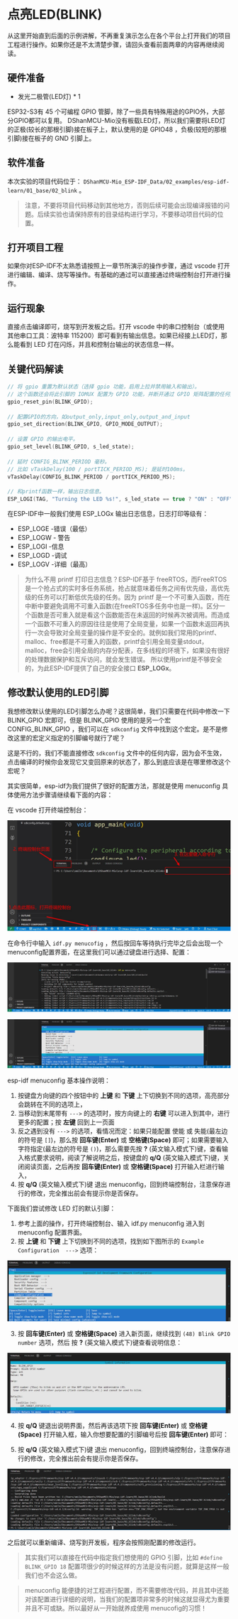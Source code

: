 
# 点亮LED(BLINK)

从这里开始直到后面的示例讲解，不再重复演示怎么在各个平台上打开我们的项目工程进行操作。如果你还是不太清楚步骤，请回头查看前面两章的内容再继续阅读。


## 硬件准备

- 发光二极管(LED灯)  * 1

ESP32-S3有 45 个可编程 GPIO 管脚，除了一些具有特殊用途的GPIO外，大部分GPIO都可以复用。
DShanMCU-Mio没有板载LED灯，所以我们需要将LED灯的正极(较长的那根引脚)接在板子上，默认使用的是 GPIO48 ，负极(较短的那根引脚)接在板子的 GND 引脚上。


## 软件准备

本次实验的项目代码位于： `DShanMCU-Mio_ESP-IDF_Data/02_examples/esp-idf-learn/01_base/02_blink` 。

> 注意，不要将项目代码移动到其他地方，否则后续可能会出现编译报错的问题。后续实验也请保持原有的目录结构进行学习，不要移动项目代码的位置。


## 打开项目工程

如果你对ESP-IDF不太熟悉请按照上一章节所演示的操作步骤，通过 vscode 打开进行编辑、编译、烧写等操作。有基础的通过可以直接通过终端控制台打开进行操作。

## 运行现象

直接点击编译即可，烧写到开发板之后。打开 vscode 中的串口控制台（或使用其他串口工具：波特率 115200）即可看到有输出信息。如果已经接上LED灯，那么能看到 LED 灯在闪烁，并且和控制台输出的状态信息一样。

## 关键代码解读

```c
// 将 gpio 重置为默认状态（选择 gpio 功能，启用上拉并禁用输入和输出）。
// 这个函数还会将此引脚的 IOMUX 配置为 GPIO 功能，并断开通过 GPIO 矩阵配置的任何其他外设输出。
gpio_reset_pin(BLINK_GPIO);

// 配置GPIO的方向，如output_only,input_only,output_and_input
gpio_set_direction(BLINK_GPIO, GPIO_MODE_OUTPUT);

// 设置 GPIO 的输出电平。
gpio_set_level(BLINK_GPIO, s_led_state);

// 延时 CONFIG_BLINK_PERIOD 毫秒。
// 比如 vTaskDelay(100 / portTICK_PERIOD_MS); 是延时100ms。
vTaskDelay(CONFIG_BLINK_PERIOD / portTICK_PERIOD_MS);

// 和printf函数一样，输出日志信息。
ESP_LOGI(TAG, "Turning the LED %s!", s_led_state == true ? "ON" : "OFF");
```

在ESP-IDF中一般我们使用 ESP_LOGx 输出日志信息，日志打印等级有：

- ESP_LOGE -错误（最低）
- ESP_LOGW - 警告
- ESP_LOGI -信息
- ESP_LOGD -调试
- ESP_LOGV -详细（最高）


> 为什么不用 printf 打印日志信息？ESP-IDF基于 freeRTOS，而FreeRTOS是一个抢占式的实时多任务系统，抢占就意味着任务之间有优先级，高优先级的任务可以打断低优先级的任务。因为 printf 是一个不可重入函数，而在中断中要避免调用不可重入函数(在freeRTOS多任务中也是一样)。区分一个函数是否可重入就是看这个函数能否在未返回的时候再次被调用。而造成一个函数不可重入的原因往往是使用了全局变量，如果一个函数未返回再执行一次会导致对全局变量的操作是不安全的。就例如我们常用的printf、malloc、free都是不可重入的函数，printf会引用全局变量stdout，malloc，free会引用全局的内存分配表，在多线程的环境下，如果没有很好的处理数据保护和互斥访问，就会发生错误。
所以使用printf是不够安全的，为此ESP-IDF提供了自己的安全接口 **ESP_LOGx**。


## 修改默认使用的LED引脚

我想修改默认使用的LED引脚怎么办呢？这很简单，我们只需要在代码中修改一下 BLINK_GPIO 宏即可，但是 BLINK_GPIO 使用的是另一个宏 CONFIG_BLINK_GPIO ，我们可以在 `sdkconfig` 文件中找到这个宏定。是不是修改这里的宏定义指定的引脚编号就行了呢？

这是不行的，我们不能直接修改 `sdkconfig` 文件中的任何内容，因为会不生效，点击编译的时候你会发现它又变回原来的状态了，那么到底应该是在哪里修改这个宏呢？

其实很简单，esp-idf为我们提供了很好的配置方法，那就是使用 menuconfig 具体使用方法步骤请继续看下面的内容：


在 vscode 打开终端控制台：

![DShanMCU-Mio_esp-idf_chapter4-2_images_001](_images/chapter4_images/DShanMCU-Mio_esp-idf_chapter4-2_images_001.jpg)


在命令行中输入 `idf.py menucofig` ，然后按回车等待执行完毕之后会出现一个menuconfig配置界面，在这里我们可以通过键盘进行选择、配置：

![DShanMCU-Mio_esp-idf_chapter4-2_images_002](_images/chapter4_images/DShanMCU-Mio_esp-idf_chapter4-2_images_002.jpg)

![DShanMCU-Mio_esp-idf_chapter4-2_images_003](_images/chapter4_images/DShanMCU-Mio_esp-idf_chapter4-2_images_003.jpg)

esp-idf menuconfig 基本操作说明：

1. 按键盘方向键的四个按钮中的 **上键** 和 **下键** 上下切换到不同的选项，高亮部分会跳转在不同的选项上，
2. 当移动到末尾带有 `--->` 的选项时，按方向键上的 **右键** 可以进入到其中，进行更多的配置；按 **左键** 回到上一页面
3. 反之遇到没有 `--->` 的选项，看情况而定：如果只能配置 使能 或 失能(最左边的符号是 `[]`)，那么按 **回车键(Enter)** 或 **空格键(Space)** 即可；如果需要输入字符指定(最左边的符号是 `()`)，那么需要先按 **?** (英文输入模式下)键，查看输入格式要求说明，阅读了解说明之后，按键盘的 **q/Q** (英文输入模式下)键，关闭阅读页面，之后再按 **回车键(Enter)** 或 **空格键(Space)** 打开输入栏进行输入，
4. 按 **q/Q** (英文输入模式下)键 退出 menuconfig，回到终端控制台，注意保存进行的修改，完全推出前会有提示你是否保存。


下面我们尝试修改 LED 灯的默认引脚：

1. 参考上面的操作，打开终端控制台、输入 idf.py menuconfig 进入到 menuconfig 配置界面。
2. 按 **上键** 和 **下键** 上下切换到不同的选项，找到如下图所示的 `Example Configuration  --->` 选项：


![DShanMCU-Mio_esp-idf_chapter4-2_images_004](_images/chapter4_images/DShanMCU-Mio_esp-idf_chapter4-2_images_004.jpg)

3. 按 **回车键(Enter)** 或 **空格键(Space)** 进入新页面，继续找到 `(48) Blink GPIO number` 选项，然后
按  **?** (英文输入模式下)键查看说明信息：

![DShanMCU-Mio_esp-idf_chapter4-2_images_005](_images/chapter4_images/DShanMCU-Mio_esp-idf_chapter4-2_images_005.jpg)

4. 按 **q/Q** 键退出说明界面，然后再该选项下按 **回车键(Enter)** 或 **空格键(Space)** 打开输入框，输入你想要配置的引脚编号后按 **回车键(Enter)** 即可：

5. 按 **q/Q** (英文输入模式下)键 退出 menuconfig，回到终端控制台，注意保存进行的修改，完全推出前会有提示你是否保存。


![DShanMCU-Mio_esp-idf_chapter4-2_images_006](_images/chapter4_images/DShanMCU-Mio_esp-idf_chapter4-2_images_006.jpg)

之后就可以重新编译、烧写到开发板，程序会按照刚配置的修改运行。


> 其实我们可以直接在代码中指定我们想使用的 GPIO 引脚，比如 `#define BLINK_GPIO 18` 配置项很少的时候这样的方法是没有问题，就算是这样一般我们也不会这么做。

> menuconfig 能便捷的对工程进行配置，而不需要修改代码，并且其中还能对该配置进行详细的说明，当我们的配置项非常多的时候这就显得尤为重要并且不可或缺。所以最好从一开始就养成使用 menucofig的习惯！

